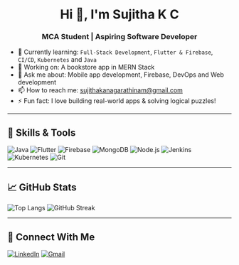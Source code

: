 <h1 align="center">Hi 👋, I'm Sujitha K C</h1>
<h3 align="center">MCA Student | Aspiring Software Developer</h3>

- 🌱 Currently learning: `Full-Stack Development`, `Flutter & Firebase`, `CI/CD`, `Kubernetes` and `Java`
- 🔭 Working on: A bookstore app in MERN Stack
- 💬 Ask me about: Mobile app development, Firebase, DevOps and Web development
- 📫 How to reach me: [sujithakanagarathinam@gmail.com](mailto:sujithakanagarathinam@gmail.com)
- ⚡ Fun fact: I love building real-world apps & solving logical puzzles!

---

## 🚀 Skills & Tools

![Java](https://img.shields.io/badge/Java-007396?style=for-the-badge&logo=java)
![Flutter](https://img.shields.io/badge/Flutter-02569B?style=for-the-badge&logo=flutter)
![Firebase](https://img.shields.io/badge/Firebase-FFCA28?style=for-the-badge&logo=firebase)
![MongoDB](https://img.shields.io/badge/MongoDB-4EA94B?style=for-the-badge&logo=mongodb)
![Node.js](https://img.shields.io/badge/Node.js-339933?style=for-the-badge&logo=node.js)
![Jenkins](https://img.shields.io/badge/Jenkins-D24939?style=for-the-badge&logo=jenkins&logoColor=white)
![Kubernetes](https://img.shields.io/badge/Kubernetes-326CE5?style=for-the-badge&logo=kubernetes&logoColor=white)
![Git](https://img.shields.io/badge/Git-F05032?style=for-the-badge&logo=git)

---

## 📈 GitHub Stats


![Top Langs](https://github-readme-stats.vercel.app/api/top-langs/?username=SujithaKC&layout=compact&theme=tokyonight)
![GitHub Streak](https://streak-stats.demolab.com?user=SujithaKC&theme=tokyonight&hide_border=true)

---


## 📢 Connect With Me

[![LinkedIn](https://img.shields.io/badge/LinkedIn-blue?style=for-the-badge&logo=linkedin)]([https://linkedin.com/in/your-link](https://www.linkedin.com/in/sujitha-k-c-0251811b9))
[![Gmail](https://img.shields.io/badge/Gmail-D14836?style=for-the-badge&logo=gmail)](mailto:sujithakanagarathinam@gmail.com)

